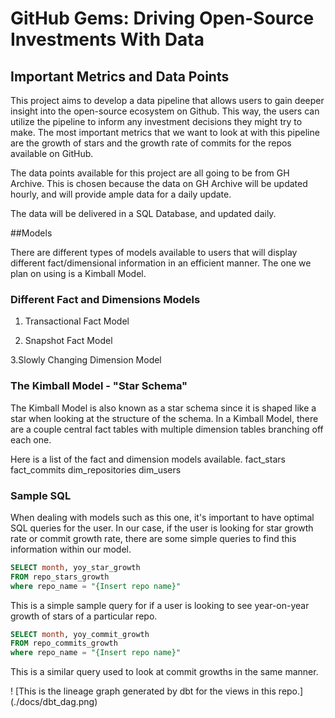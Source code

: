 # GitHub Gems: Driving Open-Source Investments With Data

## Important Metrics and Data Points 

This project aims to develop a data pipeline that allows users to gain deeper insight into the open-source ecosystem on 
Github. This way, the users can utilize the pipeline to inform any investment decisions they might try to make. 
The most important metrics that we want to look at with this pipeline are the growth of stars and the growth rate of commits for the repos 
available on GitHub. 

The data points available for this project are all going to be from GH Archive. This is chosen because the data on GH Archive will be 
updated hourly, and will provide ample data for a daily update. 

The data will be delivered in a SQL Database, and updated daily. 

##Models 

There are different types of models available to users that will display 
different fact/dimensional information in an efficient manner. The one we 
plan on using is a Kimball Model. 

### Different Fact and Dimensions Models 
1. Transactional Fact Model 

2. Snapshot Fact Model 
 
3.Slowly Changing Dimension Model  

### The Kimball Model - "Star Schema" 

The Kimball Model is also known as a star schema since it is shaped like a 
star when looking at the structure of the schema. In a Kimball Model, 
there are a couple central fact tables with multiple dimension tables 
branching off each one. 

Here is a list of the fact and dimension models available. 
fact_stars
fact_commits
dim_repositories
dim_users 

### Sample SQL 
When dealing with models such as this one, it's important to have optimal 
SQL queries for the user. In our case, if the user is looking for star 
growth rate or commit growth rate, there are some simple queries to find 
this information within our model. 

```sql 
SELECT month, yoy_star_growth 
FROM repo_stars_growth
where repo_name = "{Insert repo name}" 
``` 

This is a simple sample query for if a user is looking to see year-on-year 
growth of stars of a particular repo. 

```sql
SELECT month, yoy_commit_growth 
FROM repo_commits_growth 
where repo_name = "{Insert repo name}"
```

This is a similar query used to look at commit growths in the same manner. 

! [This is the lineage graph generated by dbt for the views in this repo.]
(./docs/dbt_dag.png)
